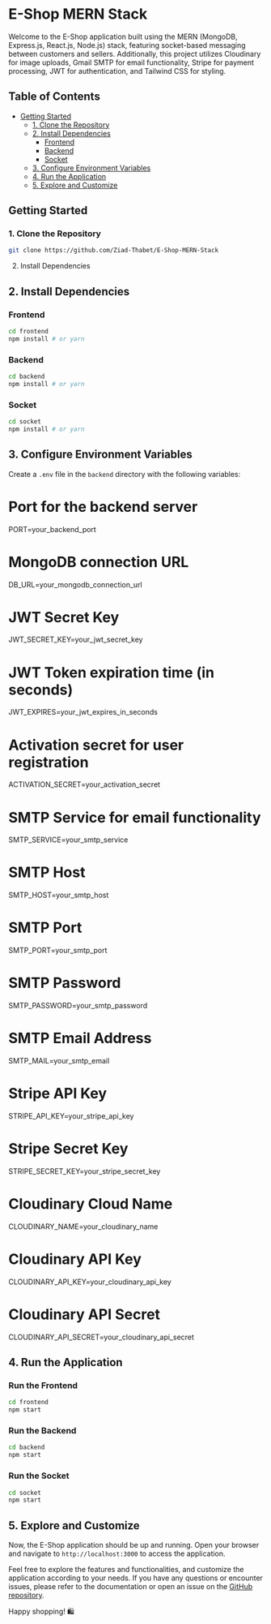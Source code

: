 # E-Shop MERN Stack

Welcome to the E-Shop application built using the MERN (MongoDB, Express.js, React.js, Node.js) stack, featuring socket-based messaging between customers and sellers. Additionally, this project utilizes Cloudinary for image uploads, Gmail SMTP for email functionality, Stripe for payment processing, JWT for authentication, and Tailwind CSS for styling.

## Table of Contents
- [Getting Started](#getting-started)
  - [1. Clone the Repository](#1-clone-the-repository)
  - [2. Install Dependencies](#2-install-dependencies)
    - [Frontend](#frontend)
    - [Backend](#backend)
    - [Socket](#socket)
  - [3. Configure Environment Variables](#3-configure-environment-variables)
  - [4. Run the Application](#4-run-the-application)
  - [5. Explore and Customize](#5-Explore-and-Customize)

## Getting Started

### 1. Clone the Repository
```bash
git clone https://github.com/Ziad-Thabet/E-Shop-MERN-Stack
```
 2. Install Dependencies
## 2. Install Dependencies

### Frontend
```bash
cd frontend
npm install # or yarn
```
### Backend
```bash
cd backend
npm install # or yarn
```
### Socket
```bash
cd socket
npm install # or yarn
```
## 3. Configure Environment Variables

Create a `.env` file in the `backend` directory with the following variables:

# Port for the backend server
PORT=your_backend_port

# MongoDB connection URL
DB_URL=your_mongodb_connection_url

# JWT Secret Key
JWT_SECRET_KEY=your_jwt_secret_key

# JWT Token expiration time (in seconds)
JWT_EXPIRES=your_jwt_expires_in_seconds

# Activation secret for user registration
ACTIVATION_SECRET=your_activation_secret

# SMTP Service for email functionality
SMTP_SERVICE=your_smtp_service

# SMTP Host
SMTP_HOST=your_smtp_host

# SMTP Port
SMTP_PORT=your_smtp_port

# SMTP Password
SMTP_PASSWORD=your_smtp_password

# SMTP Email Address
SMTP_MAIL=your_smtp_email

# Stripe API Key
STRIPE_API_KEY=your_stripe_api_key

# Stripe Secret Key
STRIPE_SECRET_KEY=your_stripe_secret_key

# Cloudinary Cloud Name
CLOUDINARY_NAME=your_cloudinary_name

# Cloudinary API Key
CLOUDINARY_API_KEY=your_cloudinary_api_key

# Cloudinary API Secret
CLOUDINARY_API_SECRET=your_cloudinary_api_secret

## 4. Run the Application

### Run the Frontend
```bash
cd frontend
npm start
```
### Run the Backend

```bash
cd backend
npm start
```
### Run the Socket

```bash
cd socket
npm start
```
## 5. Explore and Customize

Now, the E-Shop application should be up and running. Open your browser and navigate to `http://localhost:3000` to access the application.

Feel free to explore the features and functionalities, and customize the application according to your needs. If you have any questions or encounter issues, please refer to the documentation or open an issue on the [GitHub repository](https://github.com/Ziad-Thabet/E-Shop-MERN-Stack).

Happy shopping! 🛍️
